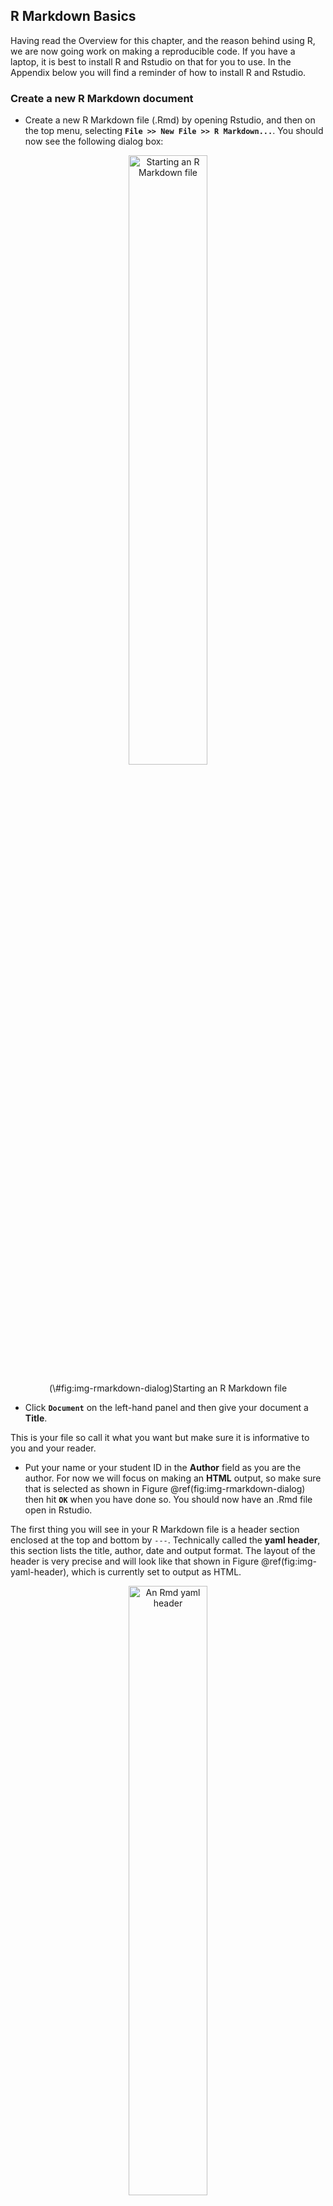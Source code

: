 ## R Markdown Basics



Having read the Overview for this chapter, and the reason behind using R, we are now going work on making a reproducible code. If you have a laptop, it is best to install R and Rstudio on that for you to use. In the Appendix below you will find a reminder of how to install R and Rstudio.

### Create a new R Markdown document

* Create a new R Markdown file (.Rmd) by opening Rstudio, and then on the top menu, selecting **`File >> New File >> R Markdown...`**. You should now see the following dialog box:

<div class="figure" style="text-align: center">
<img src="images/s01-lab01/preclass/rmd_dialog.png" alt="Starting an R Markdown file" width="50%" />
<p class="caption">(\#fig:img-rmarkdown-dialog)Starting an R Markdown file</p>
</div>


* Click **`Document`** on the left-hand panel and then give your document a **Title**. 

This is your file so call it what you want but make sure it is informative to you and your reader. 

* Put your name or your student ID in the **Author** field as you are the author. For now we will focus on making an **HTML** output, so make sure that is selected as shown in Figure \@ref(fig:img-rmarkdown-dialog) then hit **`OK`** when you have done so. You should now have an .Rmd file open in Rstudio.

The first thing you will see in your R Markdown file is a header section enclosed at the top and bottom by `---`. Technically called the **yaml header**, this section lists the title, author, date and output format. The layout of the header is very precise and will look like that shown in Figure \@ref(fig:img-yaml-header), which is currently set to output as HTML.  

<div class="figure" style="text-align: center">
<img src="images/s01-lab01/preclass/rmd_header.png" alt="An Rmd yaml header" width="50%" />
<p class="caption">(\#fig:img-yaml-header)An Rmd yaml header</p>
</div>

By default the file header includes the info shown in Figure \@ref(fig:img-yaml-header) but there are many other options available. You can learn more about this in your spare time if you like through these links for
[**.html** options](http://rmarkdown.rstudio.com/html_document_format.html){_target="_blank"} or 
[**.pdf** options](http://rmarkdown.rstudio.com/pdf_document_format.html){target="_blank"}.

<div class="try">
<p><strong>BUT WAIT</strong>!! What if you spelt your name wrong? How
would you change this?</p>
</div>


<div class='webex-solution'><button>Explain This - I spelt my name wrong!</button>

<div class="info">
<p>The long way would be to close the file and start again. The shorter
way would be to just correct the info in the header - just remember to
keep between the quotes. E.g. “Si Cologe” instead of “Untitled”</p>
</div>

</div>
  

### Code Chunks

Immediately below the header information you will see the default setup **code chunk** as shown in Figure \@ref(fig:img-setup-chunk). Most of the time, in this lab series, you will not edit the information in this <a class='glossary'>chunk<span class='def'></span></a>. Instead, you will add information, text, code, and chunks, below this chunk.  

<div class="figure" style="text-align: center">
<img src="images/s01-lab01/preclass/rmd_defaultchunk.png" alt="The defualt setup code chunk" width="100%" />
<p class="caption">(\#fig:img-setup-chunk)The defualt setup code chunk</p>
</div>

In RMarkdown you can type any text you want directly in the document just as you would in a word document. However, if you want to include code you need to include it in one of these **code chunks** similar to Figure \@ref(fig:img-setup-chunk). Code chunks start with a line that contains three backwards apostrophes **`** (these are called grave accents - often in the top-left of QWERTY keyboards), and then a set of curly brackets with the letter r inside: 

<div class='verbatim'><pre class='sourceCode r'><code class='sourceCode R'>&#96;&#96;&#96;{r}</code></pre><pre class='sourceCode r'><code class='sourceCode R'>&#96;&#96;&#96;</code></pre></div>

You will **always** need both of these parts to create a code chunk:  

* The three back ticks **`** are the part of the Rmd file that says this is code being inserted into my document. 
* The {r} part says that you are specifically including R code. 

The default setup code chunk provides some basic options for your R Markdown file for when it knits your work. As above, for now, it is best to leave this particular code chunk alone. Instead we will show you how to use R Markdown by editing the code chunks that come after this default chunk. 

The next code chunk in your file will look a bit like this:

<div class='verbatim'><pre class='sourceCode r'><code class='sourceCode R'>&#96;&#96;&#96;{r cars}</code></pre>

```r
summary(cars)
```

<pre class='sourceCode r'><code class='sourceCode R'>&#96;&#96;&#96;</code></pre></div>

Within the curly brackets, on the first line of the chunk, the word `cars` is included after the letter `r`. This is simply the **name** or the **label** for the code chunk and it really could have been called anything. For example, you could have called this code chunk `cars1` and a later chunk `cars2` to show it was the first and second chunk relating to cars. Whilst it is always advisable you name your code chunks, you do not need to name them. However, if you do put in names for the chunks **do not use the same name twice** as this will cause your script to crash when you knit it, e.g. Do not use `data` and `data`; instead maybe use `personality-data` and `participant-info` or whatever makes sense to what you are doing in the chunk. OK? Different names for different chunks! They are all individual.


<div class='webex-solution'><button>Explain This - You can crash whilst knitting?</button>

<div class="info">
<p>Remember knitting just means converting or rendering your file as a
pdf, webpage, etc. Crashing means that you had an error in your code
that stopped your knitting from working or finishing. You can usually
find the problem line of code from the error message you’ll see.</p>
</div>

</div>

<br>
The second line in the above **code chunk** is the R code we have written: `summary(cars)`. In this case, we are just asking for a `summary()` of the inbuilt dataset `cars`. R has a lot of inbuilt datasets for you to practice on; `cars` is one of these.

The third line closes off the code chunk, again with the three backwards apostrophes. This means that whatever is contained between the first and third lines will be the code that is run.  


<div class='webex-solution'><button>Helpful Hint - Be sure to close the chunk</button>

<div class="info">
<p>When people are first starting out using R Markdown, a common issue
is code not working because they have started the code chunk correctly,
but have forgotten to close it at the bottom with the three backticks.
Remember, three backticks to open, three backticks to close, and in our
chunk we bind them.</p>
</div>

</div>

<br>

<span style="font-size: 22px; font-weight: bold; color: var(--green);">Quickfire Questions</span>

- From the following options what was the name, or label, of the **default setup code chunk** (i.e. the first code chunk in an R Markdown file)? <select class='webex-select'><option value='blank'></option><option value=''>include</option><option value=''>r</option><option value='answer'>setup</option><option value=''>FALSE</option></select> 


<div class='webex-solution'><button>Explain This Answer</button>

<div class="info">
<p>If you look at the default setup code chunk you can see the code
chunk has the name setup. include=FALSE is a rule which we will explain
in a little bit.</p>
</div>

</div>
  

### Knitting Code

Now would be a good time to try knitting your file to see what the code chunks do. You can do this using the **Knit button** at the top of the RStudio screen:

<div class="figure" style="text-align: center">
<img src="images/s01-lab01/preclass/rmd_knit.png" alt="The knit button. Clicking this will knit your file." width="75%" />
<p class="caption">(\#fig:img-the-knit-button)The knit button. Clicking this will knit your file.</p>
</div>

When you click `Knit` it will ask you to save the file as an .Rmd file. Call the file `L2Psych_Ch1_RMarkdownBasics.Rmd` and save it in a folder where you will keep all the information for this lab. When working in the Psychology labs or the University Library you need to save in a location or drive space that you have full access to and can save files to. The best one on campus is your `M:` drive. If using your own device then anywhere you can save the file should work. However, having a good folder structure will help you navigate the labs better.


<div class='webex-solution'><button>Helpful Hint - One folder for all your work</button>

<div class="info">
<p>It would be very beneficial to create a folder in your
<code>M:</code> drive that will contain all your data skills work for
the rest of Level 2. Maybe something like
<code>Psychology_Level2_DataSkills_Work</code> and then have folders
within that for each lab, e.g <code>Chapter1</code>. The clearer the
structure of these folders the easier it will be to find and use your
files again! This is important as one thing we will keep telling you to
do is <strong>LOOK BACK</strong> (politely) at what you previously
did.</p>
<p>Couple of tips:</p>
<ul>
<li>Avoid spaces in file names and folder names. It can make life really
complicated and is a bad habit to start with. Use underscores between
words in filenames and folder names.</li>
<li>Never call your folder “R”. This will crash your R and potentially
lead you to having to reinstall both R and Rstudio. When Rstudio opens
it looks for a folder called R which it expects to contain the software
and libraries. If they aren’t there because it is now looking in a
different folder with the same name, things go wrong.</li>
</ul>
</div>

</div>
  

<br>
After saving the file, a webpage should appear. The first thing to notice is that some lines in the code chunks have disappeared: the <code>```{r}</code> and the closing <code>&#96;&#96;&#96;</code> in your code chunk have gone. Whenever you knit an R Markdown file these lines will disappear leaving only the code within. You'll also notice that the output of the code is also now showing in your webpage. In the next section we will show you how to control showing the output of your code, or not, through adding rules.

<div class="figure" style="text-align: center">
<img src="images/s01-lab01/preclass/rmd_summary2.png" alt="The knitted summary output" width="100%" />
<p class="caption">(\#fig:img-rmd-summary2)The knitted summary output</p>
</div>

### Adding Code Chunk Rules and Options

It can often be a good idea or even necessary to show the data or the outcome of a test in your report, for example if you were writing a report and wanted to include a table of results. But what if your code displayed a table that was 10,000 lines long? In that case we might want to not show the output and only show the code. You can do this by including a rule within the first line of your code chunk - your \`\`\`{r name, rule = option} line. You have already seen a rule before in the standard default chunk, the `include` rule, but there are a number of others. Let's look at some now: 

First, let's look at how to **hide the output but show the code**. Here, we use the `results = "hide"` rule:

<div class="figure" style="text-align: center">
<img src="images/s01-lab01/preclass/rmd_hide.png" alt="The results Rule" width="100%" />
<p class="caption">(\#fig:img-results-hide)The results Rule</p>
</div>

<br>
**Add this rule into your example code chunk, as shown above, and knit the file again. What happens?** Note that there is a comma separating the name of the chunk and the rule. You should now see the code only and not the data. A key thing to note here is that your code is still "running", it just isn't showing an output. For example, say your code said `x <- 2 + 2`.  With the `results = "hide"` rule, you would still be running that line of code, x being assigned as 4, but you just don't see the output.
<br><br>
Alternatively, we can **hide the code, but show the ouput** by using the `echo = FALSE` rule:   

<div class="figure" style="text-align: center">
<img src="images/s01-lab01/preclass/rmd_echo.png" alt="The echo Rule" width="100%" />
<p class="caption">(\#fig:img-echo-hide)The echo Rule</p>
</div>

<br>
In your template Rmd file, the rule echo is set to `FALSE` meaning to show the figure and not the code. **Change the rule in your code to `echo` and set it as `TRUE`, then knit the file again**. What happens?  


<div class='webex-solution'><button>Explain This - Why would I hide my code?</button>
  
<div class="info">
<p>Remember from Level 1 where we called in libraries to our
environment. The “echo = FALSE” option is useful for commands like
<code>library()</code> when you are just calling a package into the
library but don’t necessarily want to display that in your final report
or in your final HTML file. Another example might be if you wanted to
make a plot but didn’t want to include the code, you just want to show
the plot in your report.</p>
</div>

</div>
  

<br>
Next, say you want to **hide both the code AND the output** but still run the code. You can do this using the `include` rule:

<div class="figure" style="text-align: center">
<img src="images/s01-lab01/preclass/rmd_hide_both.png" alt="The include Rule" width="100%" />
<p class="caption">(\#fig:img-include-hide)The include Rule</p>
</div>

<br>
**Change the rule to your example code chunk, as shown above, to `include = FALSE` and then knit the file again**. What happens? Note that here the code still runs. It just does not show you anything. 

Finally, you can use the `eval` rule which specifies whether or not you want the code chunk you have written to be evaluated when you knit the RMarkdown file. Evaluated means to run or carry out the code. Here, the `eval = FALSE` rule will stop the code from being evaluated. The code will be shown because there is no rule stopping it but there will be no output because it won't get evaluated because of the `eval` rule being `FALSE`. 

<div class="figure" style="text-align: center">
<img src="images/s01-lab01/preclass/rmd_eval.png" alt="The eval Rule" width="100%" />
<p class="caption">(\#fig:img-eval-hide)The eval Rule</p>
</div>

<br>
This might be useful in cases where you want to show the code relating to how you programmed your stimuli for an experiment, but you don't necessarily want it to run as part of the R Markdown file. 
<br>
<br>
We could probably do with a wee summary here:
<br>




Table: (\#tab:chp1-secret-table-disp)Rules! Rules! Rules!

|       Code       | Does Code Run | Does Code Show | Do Results Show |
|:----------------:|:-------------:|:--------------:|:---------------:|
|   eval = FALSE   |      NO       |      YES       |       NO        |
|   echo = TRUE    |      YES      |      YES       |       YES       |
|   echo = FALSE   |      YES      |       NO       |       YES       |
| results = "hide" |      YES      |      YES       |       NO        |
| include = FALSE  |      YES      |       NO       |       NO        |
<br>

You can also mix and match rules to get the code/output to display as you want. It takes a little getting used to at first but if in doubt, just ask.


<div class='webex-solution'><button>Portfolio Point - autocompletes</button>

<div class="info">
<p>You can use RStudio’s autocomplete (the tab button) to see the
different options for the different rules. For example, type
<code>include =</code> and then hit the tab button on your keyboard. You
should see the options of <code>TRUE</code> or <code>FALSE</code>.</p>
<p>Autocomplete also works for a lot of functions you can’t quite
remember how to spell as well. gg-what? gg-{tab button}… Ah yes,
<code>ggplot()</code>.</p>
</div>

</div>

<br>

<span style="font-size: 22px; font-weight: bold; color: var(--green);">Quickfire Questions</span>

You've got a large dataset of thousands of participants' personality and happiness scores that you want to analyse and present in RMarkdown.

* You want to show the code you are running in your analysis but not show the output as this would be too much to display. Note that you want the code to run. Type in the box (e.g. `rule = set`) how you would set the `results` rule to do this? <input class='webex-solveme nospaces' size='20' data-answer='["results = \"hide\""]'/>

* You create a plot of happiness versus neuroticism scores but you want to hide the code and only show the output. How can you do this? <select class='webex-select'><option value='blank'></option><option value=''>echo = TRUE</option><option value=''>include = FALSE</option><option value=''>code = HIDE</option><option value='answer'>echo = FALSE</option></select>


<div class='webex-solution'><button>Explain This - I don't understand these answers</button>

<div class="info">
<p>The first answer should be <code>results = "hide"</code> as you want
to show the code and run the code but not necessarily show the output of
the code.</p>
<p>In the second question, <code>include = FALSE</code> technically
would hide the code, but this also hides the output!
<code>echo = FALSE</code> allows you to still see your plot while hiding
the code you want hidden. <code>code = HIDE</code> - if only it were
that simple!</p>
<p>Remember, the aim of these questions aren’t to help you memorise
these codes (no one can do that!); they’re to help you gain a better
understanding of how to apply these codes when you come across them in
the future.</p>
</div>

</div>
  
<br>  

* True or False, writing `echo = TRUE` has the same effect on the output of a code chunk as if you had no echo rule at all: <select class='webex-select'><option value='blank'></option><option value='answer'>TRUE</option><option value=''>FALSE</option></select>


<div class='webex-solution'><button>Explain This - Echo True or Not at all</button>

<div class="info">
<p>All of the code chunk rules have a default option. For example,
<code>echo</code>, <code>include</code>, and <code>eval</code> are
usually by default set to <code>TRUE</code>. As a result, if you don’t
set any <code>echo</code> rule, i.e. you don’t specifically set
<code>echo = FALSE</code> in your code chunk, then it is the same as
setting <code>echo = TRUE</code>. So not specifying an option will give
you the default setting for that option.</p>
</div>

</div>
  
<br>  

* True or False, there is no difference between setting `results = "hide"` and `eval = FALSE` as they both hide the output: <select class='webex-select'><option value='blank'></option><option value=''>TRUE</option><option value='answer'>FALSE</option></select>


<div class='webex-solution'><button>Explain This - What's the difference?</button>

<div class="info">
<p>With setting <code>results = "hide"</code>, the code is evaluated and
results are produced but the output is hidden. With setting
<code>eval = FALSE</code>, the code is not evaluated and therefore no
results or output have been produced. If you need your output for a
later part of the code then you would might use
<code>results = "hide"</code>. If you don’t need the output and just
want to show the code as an example then you might use
<code>eval = FALSE</code>.</p>
</div>

</div>
  

### Adding Inline Code

An alternative way to add code to a report is through what is called using **inline code**. With inline code you don't use a code chunk. Instead the code appears **inline** with the text. Inline code can be inserted using a back-tick, then the letter `r`, followed by a space, then the code you want to include, then finally another back-tick. For example, writing <code>&#096;r 2 + 2&#096;</code> would return the answer **4** when you knit the file instead of showing the code. Remember, you do not do this inside a code chunk, you do this in line with your text, e.g.:
<br><br>
**"We ran <code>&#096;r 2+2&#096;</code> people".** 
<br><br>
Which when knitted becomes: 
<br><br>
**"We ran 4 people".**

So inline coding is really useful if you want to do calculations **within your text** or insert values into text, say from a dataframe, to make an informative sentence. We will look at more complex examples later in the labs but again this is a really useful tool for writing manuscripts through R Markdown the more comfortable you get with it.

<span style="font-size: 22px; font-weight: bold; color: var(--green);">Quickfire Questions</span>

- You need <select class='webex-select'><option value='blank'></option><option value=''>Two</option><option value=''>One</option><option value='answer'>Three</option></select> back tick(s) to insert **code chunks**

- Why is this inline code, <code>&#096;{r} 6 * 8&#096;</code> , not going to show the calculated answer when you knit the file? Try editing the code line in Rmarkdown and knitting it to get it to work. <select class='webex-select'><option value='blank'></option><option value=''>You need a space between each back tick and the code</option><option value=''>Inline code cannot complete calcuations</option><option value='answer'>Curly brackets around the r are only needed for code chunks</option></select>


<div class='webex-solution'><button>Explain This - Why are these answers correct?</button>

<div class="info">
<ul>
<li><p>All code chunks start and end with three back-ticks.</p></li>
<li><p>Inline coding does not use the curly brackets around the
<code>r</code>.</p></li>
<li><p>All you need for inline coding is a back-tick, r, space, code,
and a final back-tick.</p></li>
</ul>
</div>

</div>


### Formatting the R Markdown File

The last thing we want to show you in this preclass activity is how to format your text. 

When you're not writing in code chunks you can format your document in lots of different ways just like you would in a Word document (or other expensive license-based software). The [R Markdown cheatsheet](https://www.rstudio.com/wp-content/uploads/2015/02/rmarkdown-cheatsheet.pdf){target="_blank"} provides lots of information about how to do this but we will show you a couple of things that you might want to try out. 

We can make text **bold** by including two \*\* (two asterisks) at the start and end of the text we want to present in bold font. For example:
<br><br>
"We ran \*\*4 people\*\*. 
<br><br>
Which when knitted becomes: 
<br><br>
"We ran **4 people**".
<br><br>
**Now write some text in your Rmd file and put it in bold.** Knit the file to check it worked.   

You could also try using italics by putting a single \* (asterisk) at the start and end of the word or sentence. **Try this now.** Here is an example to help.
<br><br>
"We ran \*4 people\*. 
<br><br>
Which when knitted becomes: 
<br><br>
"We ran *4 people*".
<br><br>

**Note:** italics can be difficult to read for many people and as such we have tried to avoid using it in this book. If you find some italics, where it is not necessary, please let us know and claim your reward of a packet of minstrels. Yes, a whole packet!

Finally, you might want to add headings and sub-headings to your file. For example, maybe you are writing a Psychology journal article and want to put in a header for the Introduction, Methods, Results, or Discussion sections. We do this using the # (hashtag) symbol as shown in Figure \@ref(fig:img-header-levels).

<div class="figure" style="text-align: center">
<img src="images/s01-lab01/preclass/rmd_hashtag.png" alt="Inputting different Header levels using #s" width="100%" />
<p class="caption">(\#fig:img-header-levels)Inputting different Header levels using #s</p>
</div>

<br>
**Now, type the four main sections found in a Psychology journal article in your R Markdown file, typing each one in a separate line**. These are mentioned above. Knit the file. What do these look like? 

**Now add a different number of #'s before each heading**, with a space between the heading and the hashtag (e.g. # Introduction) and knit the file again. What do you notice about the different number of hashtags?  

<span style="font-size: 22px; font-weight: bold; color: var(--green);">Quickfire Questions</span>

* If \* puts words into italics, and \*\* puts words into bold, type in the box what might you put before (and technically after) a word to put it into italics with bold? <input class='webex-solveme nospaces' size='3' data-answer='["***"]'/>

* True or False: The **more** '#'s you include, the **smaller** the header is: <select class='webex-select'><option value='blank'></option><option value='answer'>TRUE</option><option value=''>FALSE</option></select>  

* From the options, the most common order of headings found in a Psychology Journal are: <select class='webex-select'><option value='blank'></option><option value=''>Discussion, Introduction, Methods, Results</option><option value=''>Discussion, Results, Methods, Introduction</option><option value='answer'>Introduction, Methods, Results, Discussion</option><option value=''>Introduction, Results, Methods, Discussion</option></select>


<div class='webex-solution'><button>Explain This - I don't get these answers</button>

<div class="info">
<p>If * at the start and end of the word puts it in italics
(e.g. <em>italics</em>) and ** puts it in bold
(e.g. <strong>bold</strong>), then putting three *** at the start and
end will put it in italics with bold
(e.g. <strong><em>italics-bold</em></strong>).</p>
<p>It is true that the more #’s you use, the smaller the heading is.
Word and other document writers use different headings as well. Here, #
gives the biggest heading, and it gets smaller and smaller with every
extra #.</p>
<p>Finally, in Psychology, the vast majority of journal articles are
written in the format of: Introduction, Methods, Results, Discussion.
This format does not always hold as some journals ask authors to use a
different format, depending how much emphasis that journal (erroneously)
likes to put on results over hypothesis and methods. We however teach
the order stated above. The question and approach is always as
important, if not more so, than the results! Which of course you know
from learning about Registered Reports in the labs and lectures.</p>
</div>

</div>
  

<br>


